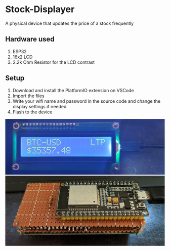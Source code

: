 # Stock-Displayer
A physical device that updates the price of a stock frequently

## Hardware used
1. ESP32
2. 16x2 LCD
3. 2.2k Ohm Resistor for the LCD contrast

## Setup
1. Download and install the PlatformIO extension on VSCode
2. Import the files
3. Write your wifi name and password in the source code and change the display settings if needed 
4. Flash to the device

![alt_text](front.jpg)
![alt_text](rear.jpg)